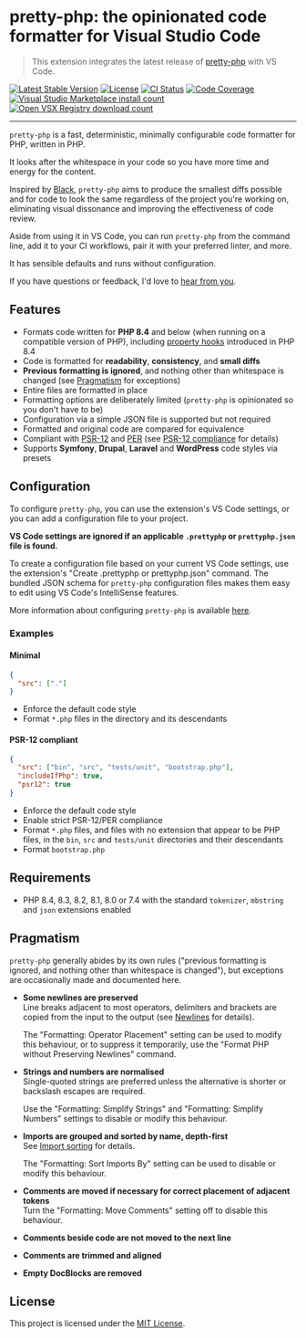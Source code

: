 # pretty-php: the opinionated code formatter for Visual Studio Code

> This extension integrates the latest release of [pretty-php][] with VS Code.

<p>
  <a href="https://packagist.org/packages/lkrms/pretty-php"><img src="https://poser.pugx.org/lkrms/pretty-php/v" alt="Latest Stable Version" /></a>
  <a href="https://packagist.org/packages/lkrms/pretty-php"><img src="https://poser.pugx.org/lkrms/pretty-php/license" alt="License" /></a>
  <a href="https://github.com/lkrms/pretty-php/actions"><img src="https://github.com/lkrms/pretty-php/actions/workflows/ci.yml/badge.svg" alt="CI Status" /></a>
  <a href="https://codecov.io/gh/lkrms/pretty-php"><img src="https://codecov.io/gh/lkrms/pretty-php/graph/badge.svg?token=W0KVZU718K" alt="Code Coverage" /></a>
  <a href="https://marketplace.visualstudio.com/items?itemName=lkrms.pretty-php"><img src="https://img.shields.io/visual-studio-marketplace/i/lkrms.pretty-php?label=Marketplace%20installs&color=%230066b8" alt="Visual Studio Marketplace install count" /></a>
  <a href="https://open-vsx.org/extension/lkrms/pretty-php"><img src="https://img.shields.io/open-vsx/dt/lkrms/pretty-php?label=Open%20VSX%20downloads&color=%23a60ee5" alt="Open VSX Registry download count" /></a>
</p>

---

`pretty-php` is a fast, deterministic, minimally configurable code formatter for
PHP, written in PHP.

It looks after the whitespace in your code so you have more time and energy for
the content.

Inspired by [Black][], `pretty-php` aims to produce the smallest diffs possible
and for code to look the same regardless of the project you're working on,
eliminating visual dissonance and improving the effectiveness of code review.

Aside from using it in VS Code, you can run `pretty-php` from the command line,
add it to your CI workflows, pair it with your preferred linter, and more.

It has sensible defaults and runs without configuration.

If you have questions or feedback, I'd love to [hear from you][discuss].

## Features

- Formats code written for **PHP 8.4** and below (when running on a compatible
  version of PHP), including [property hooks][] introduced in PHP 8.4
- Code is formatted for **readability**, **consistency**, and **small diffs**
- **Previous formatting is ignored**, and nothing other than whitespace is
  changed (see [Pragmatism](#pragmatism) for exceptions)
- Entire files are formatted in place
- Formatting options are deliberately limited (`pretty-php` is opinionated so
  you don't have to be)
- Configuration via a simple JSON file is supported but not required
- Formatted and original code are compared for equivalence
- Compliant with [PSR-12][] and [PER][] (see [PSR-12 compliance][] for details)
- Supports **Symfony**, **Drupal**, **Laravel** and **WordPress** code styles
  via presets

## Configuration

To configure `pretty-php`, you can use the extension's VS Code settings, or you
can add a configuration file to your project.

**VS Code settings are ignored if an applicable `.prettyphp` or `prettyphp.json`
file is found.**

To create a configuration file based on your current VS Code settings, use the
extension's "Create .prettyphp or prettyphp.json" command. The bundled JSON
schema for `pretty-php` configuration files makes them easy to edit using VS
Code's IntelliSense features.

More information about configuring `pretty-php` is available
[here][configuration].

### Examples

#### Minimal

```json
{
  "src": ["."]
}
```

- Enforce the default code style
- Format `*.php` files in the directory and its descendants

#### PSR-12 compliant

```json
{
  "src": ["bin", "src", "tests/unit", "bootstrap.php"],
  "includeIfPhp": true,
  "psr12": true
}
```

- Enforce the default code style
- Enable strict PSR-12/PER compliance
- Format `*.php` files, and files with no extension that appear to be PHP files,
  in the `bin`, `src` and `tests/unit` directories and their descendants
- Format `bootstrap.php`

## Requirements

- PHP 8.4, 8.3, 8.2, 8.1, 8.0 or 7.4 with the standard `tokenizer`, `mbstring`
  and `json` extensions enabled

## Pragmatism

`pretty-php` generally abides by its own rules ("previous formatting is ignored,
and nothing other than whitespace is changed"), but exceptions are occasionally
made and documented here.

- **Some newlines are preserved** \
  Line breaks adjacent to most operators, delimiters and brackets are copied from
  the input to the output (see [Newlines][] for details).

  The "Formatting: Operator Placement" setting can be used to modify this
  behaviour, or to suppress it temporarily, use the "Format PHP without
  Preserving Newlines" command.

- **Strings and numbers are normalised** \
  Single-quoted strings are preferred unless the alternative is shorter or backslash
  escapes are required.

  Use the "Formatting: Simplify Strings" and "Formatting: Simplify Numbers"
  settings to disable or modify this behaviour.

- **Imports are grouped and sorted by name, depth-first** \
  See [Import sorting][] for details.

  The "Formatting: Sort Imports By" setting can be used to disable or modify
  this behaviour.

- **Comments are moved if necessary for correct placement of adjacent tokens** \
  Turn the "Formatting: Move Comments" setting off to disable this behaviour.

- **Comments beside code are not moved to the next line**

- **Comments are trimmed and aligned**

- **Empty DocBlocks are removed**

## License

This project is licensed under the [MIT License][].

[Black]: https://github.com/psf/black
[configuration]:
  https://github.com/lkrms/pretty-php/blob/main/docs/Usage.md#configuration
[discuss]: https://github.com/lkrms/pretty-php/discussions
[Import sorting]: https://github.com/lkrms/pretty-php/blob/main/docs/Imports.md
[MIT License]: LICENSE
[Newlines]: https://github.com/lkrms/pretty-php/blob/main/docs/Newlines.md
[PER]: https://www.php-fig.org/per/coding-style/
[pretty-php]: https://github.com/lkrms/pretty-php
[property hooks]: https://wiki.php.net/rfc/property-hooks
[PSR-12 compliance]:
  https://github.com/lkrms/pretty-php/blob/main/docs/PSR-12.md
[PSR-12]: https://www.php-fig.org/psr/psr-12/
